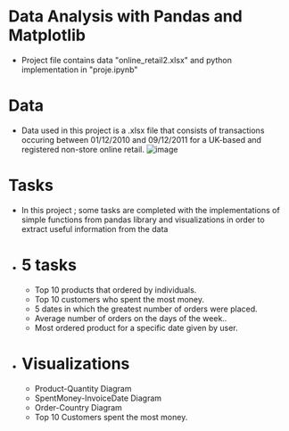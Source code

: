 # Data Analysis with Pandas and Matplotlib
- Project file contains data "online_retail2.xlsx" and python implementation in "proje.ipynb"
# Data
 - Data used in this project is a .xlsx file that consists of transactions occuring between 01/12/2010 and 09/12/2011 for a UK-based and registered non-store online retail.
 ![image](https://user-images.githubusercontent.com/80709006/219665397-e1101013-357d-4908-83ae-d93f9128bb1c.png)

# Tasks
- In this project ; some tasks are completed with the implementations of simple functions from pandas library and visualizations in order to extract useful information from the data
- # 5 tasks 
  - Top 10 products that ordered by individuals.
  - Top 10 customers who spent the most money.
  - 5 dates in which the greatest number of orders were placed.
  - Average number of orders on the days of the week..
  - Most ordered product for a specific date given by user.
- # Visualizations
  - Product-Quantity Diagram
  - SpentMoney-InvoiceDate Diagram
  - Order-Country Diagram
  - Top 10 Customers spent the most money.
